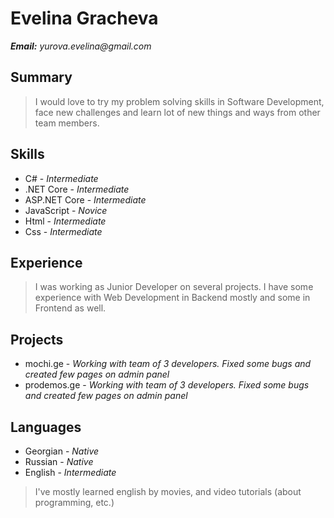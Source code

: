 # Evelina Gracheva
_**Email:** yurova.evelina@gmail.com_

## Summary
> I would love to try my problem solving skills in Software Development, face new challenges and learn lot of new things and ways from other team members.

## Skills
* C# - _Intermediate_
* .NET Core - _Intermediate_
* <span>ASP.NET</span> Core - _Intermediate_
* JavaScript - _Novice_
* Html - _Intermediate_
* Css - _Intermediate_

## Experience
> I was working as Junior Developer on several projects. 
> I have some experience with Web Development in Backend mostly and some in Frontend as well.

## Projects
* mochi.ge - _Working with team of 3 developers. Fixed some bugs and created few pages on admin panel_
* prodemos.ge - _Working with team of 3 developers. Fixed some bugs and created few pages on admin panel_

## Languages
* Georgian - _Native_
* Russian - _Native_
* English - _Intermediate_
> I've mostly learned english by movies, and video tutorials (about programming, etc.)